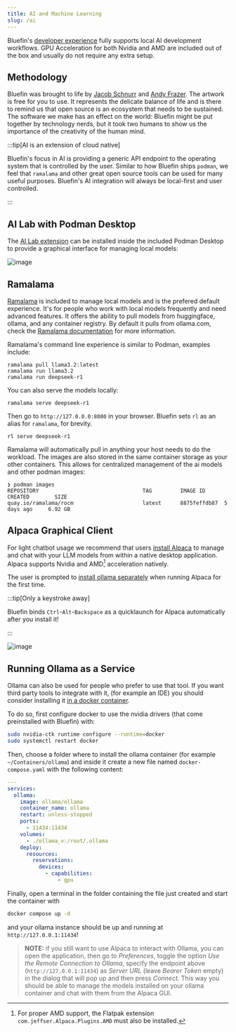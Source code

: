 ```yaml
---
title: AI and Machine Learning
slug: /ai
---
```


Bluefin's [developer experience](/bluefin-dx) fully supports local AI development workflows. GPU Acceleration for both Nvidia and AMD are included out of the box and usually do not require any extra setup.

## Methodology

Bluefin was brought to life by [Jacob Schnurr](https://www.etsy.com/shop/JSchnurrCommissions) and [Andy Frazer](https://www.etsy.com/uk/shop/dragonsofwales). The artwork is free for you to use. It represents the delicate balance of life and is there to remind us that open source is an ecosystem that needs to be sustained. The software we make has an effect on the world: Bluefin might be put together by technology nerds, but it took two humans to show us the importance of the creativity of the human mind.

:::tip[AI is an extension of cloud native]

Bluefin's focus in AI is providing a generic API endpoint to the operating system that is controlled by the user. Similar to how Bluefin ships `podman`, we feel that `ramalama` and other great open source tools can be used for many useful purposes. Bluefin's AI integration will always be local-first and user controlled.

:::

## AI Lab with Podman Desktop

The [AI Lab extension](https://developers.redhat.com/products/podman-desktop/podman-ai-lab) can be installed inside the included Podman Desktop to provide a graphical interface for managing local models:

![image](https://github.com/user-attachments/assets/e5557952-3e62-499e-93a9-934c4d452be0)

## Ramalama

[Ramalama](https://github.com/containers/ramalama) is included to manage local models and is the prefered default experience. It's for people who work with local models frequently and need advanced features. It offers the ability to pull models from huggingface, ollama, and any container registry. By default it pulls from ollama.com, check the [Ramalama documentation](https://github.com/containers/ramalama/tree/main/docs) for more information.

Ramalama's command line experience is similar to Podman, examples include:

```
ramalama pull llama3.2:latest
ramalama run llama3.2
ramalama run deepseek-r1
```

You can also serve the models locally:

```
ramalama serve deepseek-r1
```

Then go to `http://127.0.0.0:8080` in your browser. Bluefin sets `rl` as an alias for `ramalama`, for brevity.

```
rl serve deepseek-r1
```

Ramalama will automatically pull in anything your host needs to do the workload. The images are also stored in the same container storage as your other containers. This allows for centralized management of the ai models and other podman images:

```
❯ podman images
REPOSITORY                                 TAG         IMAGE ID      CREATED        SIZE
quay.io/ramalama/rocm                      latest      8875feffdb87  5 days ago     6.92 GB
```

## Alpaca Graphical Client

For light chatbot usage we recommend that users [install Alpaca](https://flathub.org/apps/com.jeffser.Alpaca) to manage and chat with your LLM models from within a native desktop application. Alpaca supports Nvidia and AMD[^1] acceleration natively.

The user is prompted to [install ollama separately](https://github.com/Jeffser/Alpaca/wiki/Installing-Ollama) when running Alpaca for the first time.

:::tip[Only a keystroke away]

Bluefin binds `Ctrl`-`Alt`-`Backspace` as a quicklaunch for Alpaca automatically after you install it!

:::

![image](https://github.com/user-attachments/assets/9fd38164-e2a9-4da1-9bcd-29e0e7add071)

[^1]: For proper AMD support, the Flatpak extension `com.jeffser.Alpaca.Plugins.AMD` must also be installed.

## Running Ollama as a Service

Ollama can also be used for people who prefer to use that tool. If you want third party tools to integrate with it, (for example an IDE) you should consider installing it [in a docker container](https://hub.docker.com/r/ollama/ollama).

To do so, first configure docker to use the nvidia drivers (that come preinstalled with Bluefin) with:

```bash
sudo nvidia-ctk runtime configure --runtime=docker
sudo systemctl restart docker
```

Then, choose a folder where to install the ollama container (for example `~/Containers/ollama`) and inside it create a new file named `docker-compose.yaml` with the following content:

```yaml
---
services:
  ollama:
    image: ollama/ollama
    container_name: ollama
    restart: unless-stopped
    ports:
      - 11434:11434
    volumes:
      - ./ollama_v:/root/.ollama
    deploy:
      resources:
        reservations:
          devices:
            - capabilities:
                - gpu
```

Finally, open a terminal in the folder containing the file just created and start the container with

```bash
docker compose up -d
```

and your ollama instance should be up and running at `http://127.0.0.1:11434`!

> **NOTE:** if you still want to use Alpaca to interact with Ollama, you can open the application, then go to _Preferences_, toggle the option _Use the Remote Connection to Ollama_, specify the endpoint above (`http://127.0.0.1:11434`) as _Server URL_ (leave _Bearer Token_ empty) in the dialog that will pop up and then press _Connect_.
> This way you should be able to manage the models installed on your ollama container and chat with them from the Alpaca GUI.

